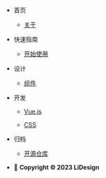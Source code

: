 * 首页

	* [关于](README.md)
	
* 快速指南

    * [开始使用](guide/start.md)

* 设计

    * [组件](component/component.md)

* 开发

    * [Vue.js](develop/vue.md)

    * [CSS](develop/css.md)

* 归档

	* [开源仓库](https://github.com/lidsgn/liux)

*  📰 **Copyright © 2023 LiDesign**